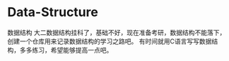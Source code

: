 # Data-Structure
数据结构
大二数据结构挂科了，基础不好，现在准备考研，数据结构不能落下，创建一个仓库用来记录数据结构的学习之路吧。
有时间就用C语言写写数据结构，多多练习，希望能够提高一点吧。
